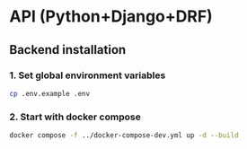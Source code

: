 # API (Python+Django+DRF)

## Backend installation

### 1. Set global environment variables
```bash
cp .env.example .env
```
### 2. Start with docker compose
```bash
docker compose -f ../docker-compose-dev.yml up -d --build
```